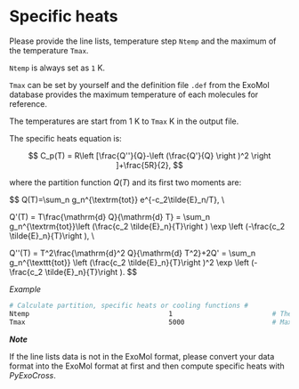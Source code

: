 # Specific heats

<script type="text/javascript" src="http://cdn.mathjax.org/mathjax/latest/MathJax.js?config=default"></script>

Please provide the line lists, temperature step `Ntemp` and the maximum of the temperature `Tmax`.

`Ntemp` is always set as `1` K.

`Tmax` can be set by yourself and the definition file `.def` from the ExoMol database provides the maximum temperature of each molecules for reference.

The temperatures are start from 1 K to `Tmax` K in the output file.

The specific heats equation is:

$$
C_p(T) = R\left [\frac{Q''}{Q}-\left (\frac{Q'}{Q} \right )^2 \right ]+\frac{5R}{2},
$$

where the partition function $Q(T)$ and its first two moments are:

$$
Q(T)=\sum_n g_n^{\textrm{tot}} e^{-c_2\tilde{E}_n/T}, \\

Q'(T) = T\frac{\mathrm{d} Q}{\mathrm{d} T} = \sum_n g_n^{\textrm{tot}}\left (\frac{c_2 \tilde{E}_n}{T}\right ) \exp \left (-\frac{c_2 \tilde{E}_n}{T}\right ), \\

Q''(T) = T^2\frac{\mathrm{d}^2 Q}{\mathrm{d} T^2}+2Q' = \sum_n g_n^{\texttt{tot}} \left (\frac{c_2 \tilde{E}_n}{T}\right )^2 \exp \left (-\frac{c_2 \tilde{E}_n}{T}\right ).
$$

*Example*

```bash
# Calculate partition, specific heats or cooling functions #
Ntemp                                   1                         # The number of temperature steps
Tmax                                    5000                      # Maximal temperature in K 
```

***Note***

If the line lists data is not in the ExoMol format, please convert your data  format into the ExoMol format at first and then compute specific heats with *PyExoCross*.
